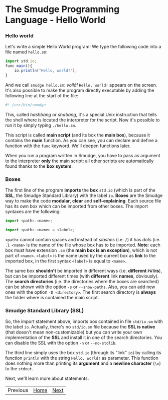 # The Smudge Programming Language - Hello World

### Hello world
Let's write a simple Hello World program!
We type the following code into a file named `hello.sm`:

```js
import std.io;
func main(){
    io.println("Hello, world!");
}
```

And we call `smudge hello.sm`: *voilà!* `Hello, world!` appears on the screen.
It's also possible to make the program directly executable by adding the following line at the start of the file:

```js
#! /usr/bin/smudge
```

This, called *hashbang* or *shabang*, it's a special Unix instruction that tells the shell where is located the interpreter for the script.
Now it's possible to run it by simply typing `./hello.sm`.

This script is called **main script** (and its box the **main box**), because
it contains the **main** function.
As you can see, you can declare and define a function with the `func` keyword.
We'll deepen functions later.

When you run a program written in Smudge, you have to pass as argument to the interpreter **only** the main script:
all other scripts are automatically found thanks to the **box system**.

### Boxes
The first line of the program **imports** the **box** `std.io` (which is part of the **SSL**, the Smudge Standard Library) with the label `io`.
**Boxes** are the Smudge way to make the code **modular**, **clear** and **self-explaining**.
Each source file has its own box which can be imported from other boxes.
The import syntaxes are the following:

```js
import <path>.<name>;
```

```js
import <path>.<name> = <label>;
```

`<path>` cannot contain spaces and instead of *slashes* (i.e. `/`) it has *dots* (i.e. `.`).
`<name>` is the name of the file whose box has to be imported. **Note**: each box must have extension `.sm` (the **main box is an exception**), which is not part of `<name>`.
`<label>` is the name used by the current box as **link** to the imported box, in the first
syntax `<label>` is equal to `<name>`.

The same box **shouldn't** be imported in different ways (i.e. **different `PATH`s**), but can be imported different times (with **different** link **names**, obviously).
The **search directories** (i.e. the directories where the boxes are searched) can be shown with the option `-s` or `--show-paths`.
Also, you can add new ones with the option `-D <directory>`. The first search directory is **always** the folder where is contained the main script.

### Smudge Standard Library (SSL)
So, the import statement above, imports box contained in file `std/io.sm` with
the label `io`. Actually, there's no `std/io.sm` file because the **SSL is native** (that doesn't mean non-customizable) but
you can write your own implementation of the **SSL** and install it in one of the search directories. You can disable the SSL with the option `-n` or `--no-stdlib`.

The third line simply uses the box `std.io` (through its "link" `io`) by calling its function `println` with the string `Hello, world!` as parameter. This function does nothing more than printing its **argument** and a **newline character** (`\n`) to the `stdout`.

Next, we'll learn more about statements.

||||
|---:|:---:|:---|
| Previous | [Home](https://rimuz.github.io/smudge/) | [Next](statements.md) |
